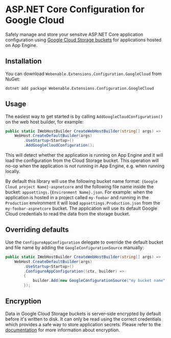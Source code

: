 # ASP.NET Core Configuration for Google Cloud

Safely manage and store your sensitve ASP.NET Core application configuration using [Google Cloud Storage buckets](https://cloud.google.com/storage/docs/) for applications hosted on App Engine.

## Installation

You can download `Webenable.Extensions.Configuration.GoogleCloud` from NuGet:

```
dotnet add package Webenable.Extensions.Configuration.GoogleCloud
```

## Usage
The easiest way to get started is by calling `AddGoogleCloudConfiguration()` on the web host builder, for example:

```cs
public static IWebHostBuilder CreateWebHostBuilder(string[] args) =>
    WebHost.CreateDefaultBuilder(args)
        .UseStartup<Startup>()
        .AddGoogleCloudConfiguration();
```

This will detect whether the application is running on App Engine and it will load the configuration from the Cloud Storage bucket. This operation will no-op when the application is not running in App Engine, e.g. when running locally.

By default this library will use the following bucket name format: `{Google Cloud project Name}-aspnetcore` and the following file name inside the bucket: `appsettings.{Environment Name}.json`. For example: when the application is hosted in a project called `my-foobar` and running in the `Production` environment it will load `appsettings.Production.json` from the `my-foobar-aspnetcore` bucket. The application will use its default Google Cloud credentials to read the data from the storage bucket.

## Overriding defaults
Use the `ConfigureAppConfiguration` delegate to override the default bucket and file name by adding the `GoogleConfigurationSource` manually:

```cs
public static IWebHostBuilder CreateWebHostBuilder(string[] args) =>
    WebHost.CreateDefaultBuilder(args)
        .UseStartup<Startup>()
        .ConfigureAppConfiguration((ctx, builder) =>
        {
            builder.Add(new GoogleConfigurationSource("my bucket name", "my file name"));
        });
```

## Encryption
Data in Google Cloud Storage buckets is server-side encrypted by default before it's written to disk. It can only be read using the correct credentials which provides a safe way to store application secrets. Please refer to the [documentation](https://cloud.google.com/storage/docs/encryption/) for more information about encryption.